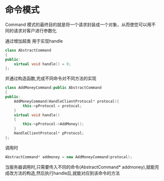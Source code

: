 # 命令模式

Command 模式的最终目的就是将一个请求封装成一个对象，从而使您可以用不同的请求对客户进行参数化


通过增加超类 用于实现handle

```c++
class AbstractCommand
{
public:
    virtual void handle() = 0;
};
```

并通过构造函数,完成不同命令对不同方法的实现
```c++
class AddMoneyCommand:public AbstractCommand
{
public:
    AddMoneyCommand(HandleClientProtocal* protocal){
        this->pProtocol = protocal;
    }
    virtual void handle()
    {
        this->pProtocol->AddMoney();
    }
    HandleClientProtocal* pProtocol;
};
```

调用时
```c++
AbstractCommand* addmoney = new AddMoneyCommand(protocal);
```


当服务器调用时,只需要传入不同的命令(AbstractCommand* addmoney),就能完成改方法的构造,然后执行handle后,就能对应到该命令的方法

